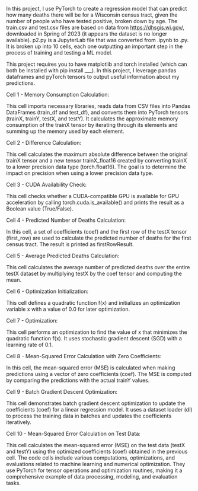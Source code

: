 In this project, I use PyTorch to create a regression model that can predict how many deaths there will be for a Wisconsin census tract, given the number of people who have tested positive, broken down by age. The train.csv and test.csv files are based on data from https://dhsgis.wi.gov/, downloaded in Spring of 2023 (it appears the dataset is no longer available). p2.py is a JupyterLab file that was converted from .ipynb to .py. It is broken up into 10 cells, each one outputting an important step in the process of training and testing a ML model.

This project requires you to have matplotlib and torch installed (which can both be installed with pip install ___). In this project, I leverage pandas dataframes and pyTorch tensors to output useful information about my predictions.

Cell 1 - Memory Consumption Calculation:

This cell imports necessary libraries, reads data from CSV files into Pandas DataFrames (train_df and test_df), and converts them into PyTorch tensors (trainX, trainY, testX, and testY).
It calculates the approximate memory consumption of the trainX tensor by iterating through its elements and summing up the memory used by each element.

Cell 2 - Difference Calculation:

This cell calculates the maximum absolute difference between the original trainX tensor and a new tensor trainX_float16 created by converting trainX to a lower precision data type (torch.float16). The goal is to determine the impact on precision when using a lower precision data type.

Cell 3 - CUDA Availability Check:

This cell checks whether a CUDA-compatible GPU is available for GPU acceleration by calling torch.cuda.is_available() and prints the result as a Boolean value (True/False).

Cell 4 - Predicted Number of Deaths Calculation:

In this cell, a set of coefficients (coef) and the first row of the testX tensor (first_row) are used to calculate the predicted number of deaths for the first census tract. The result is printed as firstRowResult.

Cell 5 - Average Predicted Deaths Calculation:

This cell calculates the average number of predicted deaths over the entire testX dataset by multiplying testX by the coef tensor and computing the mean.

Cell 6 - Optimization Initialization:

This cell defines a quadratic function f(x) and initializes an optimization variable x with a value of 0.0 for later optimization.

Cell 7 - Optimization:

This cell performs an optimization to find the value of x that minimizes the quadratic function f(x). It uses stochastic gradient descent (SGD) with a learning rate of 0.1.

Cell 8 - Mean-Squared Error Calculation with Zero Coefficients:

In this cell, the mean-squared error (MSE) is calculated when making predictions using a vector of zero coefficients (coef). The MSE is computed by comparing the predictions with the actual trainY values.

Cell 9 - Batch Gradient Descent Optimization:

This cell demonstrates batch gradient descent optimization to update the coefficients (coef) for a linear regression model. It uses a dataset loader (dl) to process the training data in batches and updates the coefficients iteratively.

Cell 10 - Mean-Squared Error Calculation on Test Data:

This cell calculates the mean-squared error (MSE) on the test data (testX and testY) using the optimized coefficients (coef) obtained in the previous cell.
The code cells include various computations, optimizations, and evaluations related to machine learning and numerical optimization. They use PyTorch for tensor operations and optimization routines, making it a comprehensive example of data processing, modeling, and evaluation tasks.
